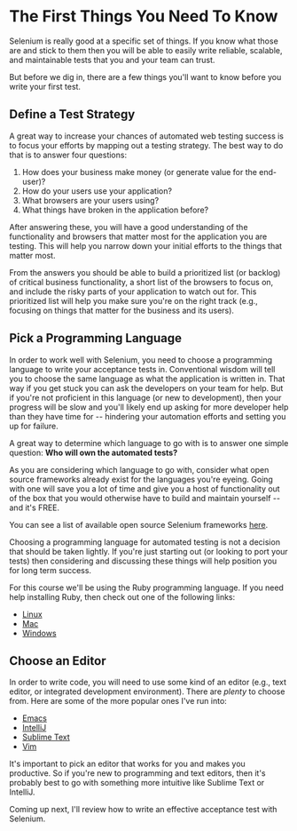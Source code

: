 # The First Things You Need To Know

Selenium is really good at a specific set of things. If you know what those are and stick to them then you will be able to easily write reliable, scalable, and maintainable tests that you and your team can trust.

But before we dig in, there are a few things you'll want to know before you write your first test.

## Define a Test Strategy

A great way to increase your chances of automated web testing success is to focus your efforts by mapping out a testing strategy. The best way to do that is to answer four questions:

1. How does your business make money (or generate value for the end-user)?  
2. How do your users use your application?  
3. What browsers are your users using?  
4. What things have broken in the application before?  

After answering these, you will have a good understanding of the functionality and browsers that matter most for the application you are testing. This will help you narrow down your initial efforts to the things that matter most.

From the answers you should be able to build a prioritized list (or backlog) of critical business functionality, a short list of the browsers to focus on, and include the risky parts of your application to watch out for. This prioritized list will help you make sure you're on the right track (e.g., focusing on things that matter for the business and its users).

## Pick a Programming Language

In order to work well with Selenium, you need to choose a programming language to write your acceptance tests in. Conventional wisdom will tell you to choose the same language as what the application is written in. That way if you get stuck you can ask the developers on your team for help. But if you're not proficient in this language (or new to development), then your progress will be slow and you'll likely end up asking for more developer help than they have time for -- hindering your automation efforts and setting you up for failure.

A great way to determine which language to go with is to answer one simple question: __Who will own the automated tests?__

As you are considering which language to go with, consider what open source frameworks already exist for the languages you're eyeing. Going with one will save you a lot of time and give you a host of functionality out of the box that you would otherwise have to build and maintain yourself -- and it's FREE.

You can see a list of available open source Selenium frameworks [here](http://davehaeffner.com/resources/selenium-frameworks/).

Choosing a programming language for automated testing is not a decision that should be taken lightly. If you're just starting out (or looking to port your tests) then considering and discussing these things will help position you for long term success.

For this course we'll be using the Ruby programming language. If you need help installing Ruby, then check out one of the following links:

+ [Linux](http://davehaeffner.com/selenium-guidebook/install/ruby/linux/)
+ [Mac](http://davehaeffner.com/selenium-guidebook/install/ruby/mac/)
+ [Windows](http://davehaeffner.com/selenium-guidebook/install/ruby/windows/)

## Choose an Editor

In order to write code, you will need to use some kind of an editor (e.g., text editor, or integrated development environment). There are *plenty* to choose from. Here are some of the more popular ones I've run into:

+ [Emacs](http://www.gnu.org/software/emacs/)  
+ [IntelliJ](http://www.jetbrains.com/idea/)  
+ [Sublime Text](http://www.sublimetext.com/)  
+ [Vim](http://www.vim.org/)  

It's important to pick an editor that works for you and makes you productive. So if you're new to programming and text editors, then it's probably best to go with something more intuitive like Sublime Text or IntelliJ.

Coming up next, I'll review how to write an effective acceptance test with Selenium.

